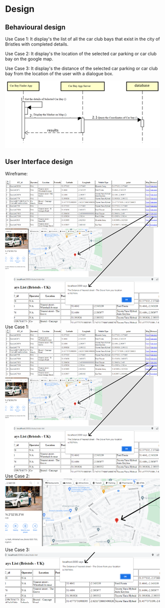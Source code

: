 # Design

## Behavioural design
Use Case 1:
It display's the list of all the car club bays that exist in the city of Bristles with completed details.

Use Case 2:
It display's the location of the selected car parking or car club bay on the google map.

Use Case 3:
It display's the distance of the selected car parking or car club bay from the location of the user with a dialogue box.


![Insert your Interaction/Sequence Diagrams for each use-case here.](images/sequence.png)

## User Interface design
Wireframe:

![Insert your wireframe screenshots for each use-case here](images/wireframe.png)
Use Case 1:
![Insert your wireframe screenshots for each use-case here](images/usercase1-1.png)
Use Case 2:
![Insert your wireframe screenshots for each use-case here](images/usercase1-2.png)
Use Case 3:
![Insert your wireframe screenshots for each use-case here](images/usercase1-3.png)


